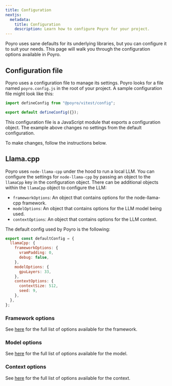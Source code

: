 ```yaml
---
title: Configuration
nextjs:
  metadata:
    title: Configuration
    description: Learn how to configure Poyro for your project.
---
```


Poyro uses sane defaults for its underlying libraries, but you can configure it to suit your needs. This page will walk you through the configuration options available in Poyro.

## Configuration file

Poyro uses a configuration file to manage its settings. Poyro looks for a file named `poyro.config.js` in the root of your project. A sample configuration file might look like this:

```javascript
import defineConfig from "@poyro/vitest/config";

export default defineConfig({});
```

This configuration file is a JavaScript module that exports a configuration object. The example above changes no settings from the default configuration.

To make changes, follow the instructions below.

## Llama.cpp

Poyro uses `node-llama-cpp` under the hood to run a local LLM. You can configure the settings for `node-llama-cpp` by passing an object to the `llamaCpp` key in the configuration object. There can be additional objects within the `llamaCpp` object to configure the LLM:

- `frameworkOptions`: An object that contains options for the node-llama-cpp framework.
- `modelOptions`: An object that contains options for the LLM model being used.
- `contextOptions`: An object that contains options for the LLM context.

The default config used by Poyro is the following:

```javascript
export const defaultConfig = {
  llamaCpp: {
    frameworkOptions: {
      vramPadding: 0,
      debug: false,
    },
    modelOptions: {
      gpuLayers: 33,
    },
    contextOptions: {
      contextSize: 512,
      seed: 9,
    },
  },
};
```

### Framework options

See [here](https://github.com/withcatai/node-llama-cpp/blob/beta/src/bindings/getLlama.ts#L36-L132) for the full list of options available for the framework.

### Model options

See [here](https://github.com/withcatai/node-llama-cpp/blob/beta/src/evaluator/LlamaModel/LlamaModel.ts#L23-L148) for the full list of options available for the model.

### Context options

See [here](https://github.com/withcatai/node-llama-cpp/blob/beta/src/evaluator/LlamaContext/types.ts#L5-L91) for the full list of options available for the context.
